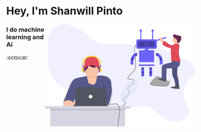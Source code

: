 # __Hey, I'm Shanwill Pinto__
<img src="profile.svg" width="400" align="right">
<h3>I do machine learning and Ai</h3> :octocat:
